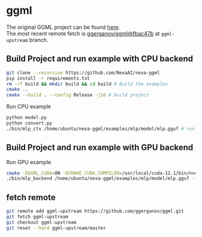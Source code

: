 # ggml
The original GGML project can be found [here](https://github.com/ggerganov/ggml).  
The most recent remote fetch is [ggerganov/ggml@fbac47b](https://github.com/ggerganov/ggml/commit/fbac47bf5ea0d2f92bc98bbc79a915ad7477e3e0) at `ggml-upstream` branch.

## Build Project and run example with CPU backend
```bash
git clone --recursive https://github.com/NexaAI/nexa-ggml
pip install -r requirements.txt
rm -rf build && mkdir build && cd build # Build the examples
cmake ..
cmake --build . --config Release -j16 # build project
```
Run CPU example
```bash
python model.py
python convert.py
./bin/mlp_ctx /home/ubuntu/nexa-ggml/examples/mlp/model/mlp.gguf # run CPU example
```

## Build Project and run example with GPU backend
Run GPU example
```bash
cmake -DGGML_CUDA=ON -DCMAKE_CUDA_COMPILER=/usr/local/cuda-12.1/bin/nvcc
./bin/mlp_backend /home/ubuntu/nexa-ggml/examples/mlp/model/mlp.gguf --backend=cuda # run CUDA example

```
## fetch remote
```bash
git remote add ggml-upstream https://github.com/ggerganov/ggml.git
git fetch ggml-upstream
git checkout ggml-upstream
git reset --hard ggml-upstream/master
```
